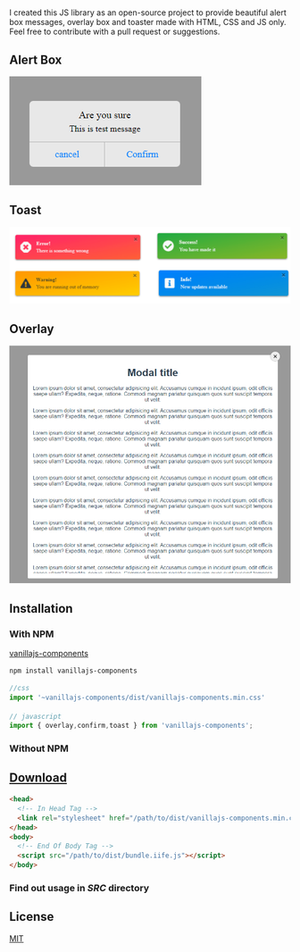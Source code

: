 # 

I created this JS library as an open-source project to provide beautiful alert box messages, overlay box and toaster made with HTML, CSS and JS only. Feel free to contribute with a pull request or suggestions.

## Alert Box
![alt Confirm](https://github.com/grim-reapper/vanillajs-components/blob/main/src/dialog/confirm-two.png "Confirm")
## Toast
![alt Toast](https://github.com/grim-reapper/vanillajs-components/blob/main/src/toast/demo.png "Toast")
## Overlay
![alt Overlay](https://github.com/grim-reapper/vanillajs-components/blob/main/src/overlay/overlay.png "Overlay")
## Installation
### With NPM

[vanillajs-components](https://www.npmjs.com/package/vanillajs-components)
```bash
npm install vanillajs-components
```

```javascript
//css
import '~vanillajs-components/dist/vanillajs-components.min.css'

// javascript
import { overlay,confirm,toast } from 'vanillajs-components';

```
### Without NPM

## <a target="_blank" href="https://github.com/grim-reapper/vanillajs-components/archive/refs/heads/main.zip">Download</a>


```html
<head>
  <!-- In Head Tag -->
  <link rel="stylesheet" href="/path/to/dist/vanillajs-components.min.css">
</head>
<body>
  <!-- End Of Body Tag -->
  <script src="/path/to/dist/bundle.iife.js"></script>
</body>
```
### Find out usage in ***SRC*** directory

## License
[MIT](https://choosealicense.com/licenses/mit/)